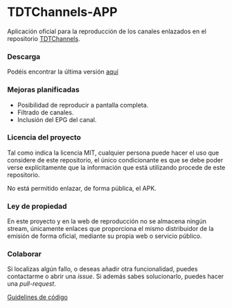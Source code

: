 # TDTChannels-APP
Aplicación oficial para la reproducción de los canales enlazados en el repositorio [TDTChannels](https://github.com/LaQuay/TDTChannels/). 

### Descarga
Podéis encontrar la última versión [aquí](https://github.com/LaQuay/TDTChannels-APP/releases)

### Mejoras planificadas
- Posibilidad de reproducir a pantalla completa.
- Filtrado de canales.
- Inclusión del EPG del canal.

### Licencia del proyecto
Tal como indica la licencia MIT, cualquier persona puede hacer el uso que considere de este repositorio, el único condicionante es que se debe poder verse explícitamente que la información que está utilizando procede de este repositorio.

No está permitido enlazar, de forma pública, el APK.

### Ley de propiedad
En este proyecto y en la web de reproducción no se almacena ningún stream, únicamente enlaces que proporciona el mismo distribuidor de la emisión de forma oficial, mediante su propia web o servicio público. 

### Colaborar
Si localizas algún fallo, o deseas añadir otra funcionalidad, puedes contactarme o abrir una *issue*. Si además sabes solucionarlo, puedes hacer una *pull-request*.

[Guidelines de código](https://github.com/ribot/android-guidelines/blob/master/project_and_code_guidelines.md)
